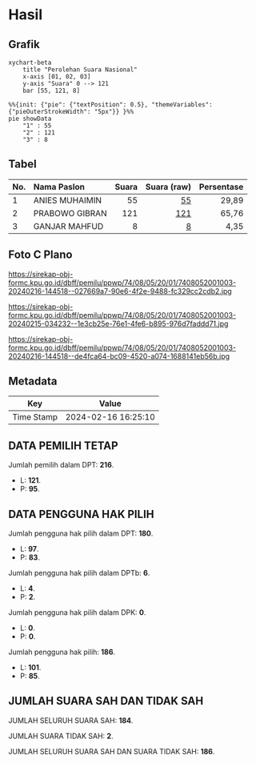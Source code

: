 # Hasil

## Grafik

```mermaid
xychart-beta
    title "Perolehan Suara Nasional"
    x-axis [01, 02, 03]
    y-axis "Suara" 0 --> 121
    bar [55, 121, 8]
```

```mermaid
%%{init: {"pie": {"textPosition": 0.5}, "themeVariables": {"pieOuterStrokeWidth": "5px"}} }%%
pie showData
    "1" : 55
    "2" : 121
    "3" : 8
```

## Tabel

| No. | Nama Paslon    | Suara | Suara (raw) | Persentase |
|:--- |:-------------- | -----:| -----------:| ----------:|
| 1   | ANIES MUHAIMIN | 55    | [55][p-1]   | 29,89      |
| 2   | PRABOWO GIBRAN | 121   | [121][p-2]  | 65,76      |
| 3   | GANJAR MAHFUD  | 8     | [8][p-3]    | 4,35       |


[p-1]: https://github.com/gigit-pemilu/pemilu-2024/blob/main/pilpres/hitung-suara/sub/74-sulawesi-tenggara/sub/08-kolaka-utara/sub/05-kodeoha/sub/2001-awo/sub/003-tps/sub/paslon-1.txt
[p-2]: https://github.com/gigit-pemilu/pemilu-2024/blob/main/pilpres/hitung-suara/sub/74-sulawesi-tenggara/sub/08-kolaka-utara/sub/05-kodeoha/sub/2001-awo/sub/003-tps/sub/paslon-2.txt
[p-3]: https://github.com/gigit-pemilu/pemilu-2024/blob/main/pilpres/hitung-suara/sub/74-sulawesi-tenggara/sub/08-kolaka-utara/sub/05-kodeoha/sub/2001-awo/sub/003-tps/sub/paslon-3.txt

## Foto C Plano

https://sirekap-obj-formc.kpu.go.id/dbff/pemilu/ppwp/74/08/05/20/01/7408052001003-20240216-144518--027669a7-90e6-4f2e-9488-fc329cc2cdb2.jpg

https://sirekap-obj-formc.kpu.go.id/dbff/pemilu/ppwp/74/08/05/20/01/7408052001003-20240215-034232--1e3cb25e-76e1-4fe6-b895-976d7faddd71.jpg

https://sirekap-obj-formc.kpu.go.id/dbff/pemilu/ppwp/74/08/05/20/01/7408052001003-20240216-144518--de4fca64-bc09-4520-a074-1688141eb56b.jpg


## Metadata

| Key        | Value               |
| ---------- | ------------------- |
| Time Stamp | 2024-02-16 16:25:10 |


## DATA PEMILIH TETAP

Jumlah pemilih dalam DPT: **216**.
 * L: **121**.
 * P: **95**.

## DATA PENGGUNA HAK PILIH

Jumlah pengguna hak pilih dalam DPT: **180**.
 * L: **97**.
 * P: **83**.

Jumlah pengguna hak pilih dalam DPTb: **6**.
 * L: **4**.
 * P: **2**.

Jumlah pengguna hak pilih dalam DPK: **0**.
 * L: **0**.
 * P: **0**.

Jumlah pengguna hak pilih: **186**.
 * L: **101**.
 * P: **85**.

## JUMLAH SUARA SAH DAN TIDAK SAH

JUMLAH SELURUH SUARA SAH: **184**.

JUMLAH SUARA TIDAK SAH: **2**.

JUMLAH SELURUH SUARA SAH DAN SUARA TIDAK SAH: **186**.



